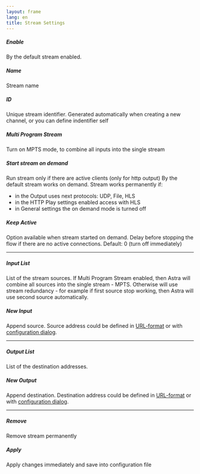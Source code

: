 ```yaml
---
layout: frame
lang: en
title: Stream Settings
---
```


##### Enable

By the default stream enabled.

##### Name

Stream name

##### ID

Unique stream identifier. Generated automatically when creating a new channel, or you can define indentifier self

##### Multi Program Stream

Turn on MPTS mode, to combine all inputs into the single stream

##### Start stream on demand

Run stream only if there are active clients (only for http output)
By the default stream works on demand. Stream works permanently if:

- in the Output uses next protocols: UDP, File, HLS
- in the HTTP Play settings enabled access with HLS
- in General settings the on demand mode is turned off

##### Keep Active

Option available when stream started on demand. Delay before stopping the flow if there are no active connections. Default: 0 (turn off immediately)

---

##### Input List

List of the stream sources.
If Multi Program Stream enabled, then Astra will combine all sources into the single stream - MPTS.
Otherwise will use stream redundancy - for example if first source stop working, then Astra will use second source automatically.

##### New Input

Append source. Source address could be defined in [URL-format](url-format/) or with [configuration dialog](input/).

---

##### Output List

List of the destination addresses.

##### New Output

Append destination. Destination address could be defined in [URL-format](url-format/) or with [configuration dialog](output/).

---

##### Remove

Remove stream permanently

##### Apply

Apply changes immediately and save into configuration file
